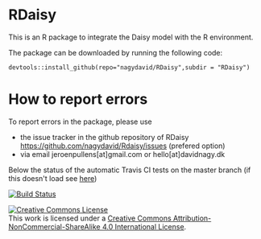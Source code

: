 # RDaisy
This is an R package to integrate the Daisy model with the R environment.

The package can be downloaded by running the following code:
```{r}
devtools::install_github(repo="nagydavid/RDaisy",subdir = "RDaisy")
```

# How to report errors

To report errors in the package, please use 

- the issue tracker in the github repository of RDaisy https://github.com/nagydavid/Rdaisy/issues (prefered option)
- via email jeroenpullens[at]gmail.com or hello[at]davidnagy.dk


Below the status of the automatic Travis CI tests on the master branch (if this doesn't load see [here](https://travis-ci.org/nagydavid/RDaisy))

[![Build Status](https://travis-ci.org/jeroenpullens/fRequent.svg?branch=master)](https://travis-ci.org/nagydavid/RDaisy)

<a rel="license" href="http://creativecommons.org/licenses/by-nc-sa/4.0/"><img alt="Creative Commons License" style="border-width:0" src="https://i.creativecommons.org/l/by-nc-sa/4.0/88x31.png" /></a><br />This work is licensed under a <a rel="license" href="http://creativecommons.org/licenses/by-nc-sa/4.0/">Creative Commons Attribution-NonCommercial-ShareAlike 4.0 International License</a>.

